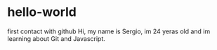 # hello-world
first contact with github
Hi, my name is Sergio, im 24 yeras old and im learning about Git and Javascript.
